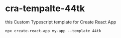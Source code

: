 # cra-tempalte-44tk

this Custom Typescript template for Create React App

```
npx create-react-app my-app --template 44tk
```